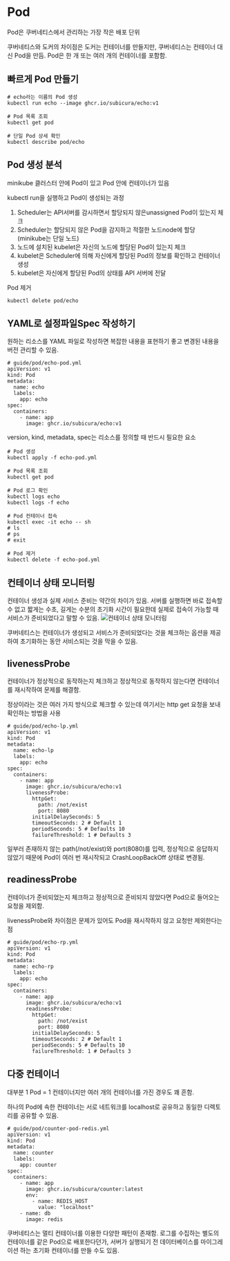 # Pod

Pod은 쿠버네티스에서 관리하는 가장 작은 배포 단위

쿠버네티스와 도커의 차이점은 도커는 컨테이너를 만들지만, 쿠버네티스는 컨테이너 대신 Pod을 만듬. Pod은 한 개 또는 여러 개의 컨테이너를 포함함.

## 빠르게 Pod 만들기
```
# echo라는 이름의 Pod 생성
kubectl run echo --image ghcr.io/subicura/echo:v1
```

```
# Pod 목록 조회
kubectl get pod
```

```
# 단일 Pod 상세 확인
kubectl describe pod/echo
```

## Pod 생성 분석
minikube 클러스터 안에 Pod이 있고 Pod 안에 컨테이너가 있음

kubectl run을 실행하고 Pod이 생성되는 과정
1. Scheduler는 API서버를 감시하면서 할당되지 않은unassigned Pod이 있는지 체크
2. Scheduler는 할당되지 않은 Pod을 감지하고 적절한 노드node에 할당 (minikube는 단일 노드)
3. 노드에 설치된 kubelet은 자신의 노드에 할당된 Pod이 있는지 체크
4. kubelet은 Scheduler에 의해 자신에게 할당된 Pod의 정보를 확인하고 컨테이너 생성
5. kubelet은 자신에게 할당된 Pod의 상태를 API 서버에 전달

Pod 제거
```
kubectl delete pod/echo
```

## YAML로 설정파일Spec 작성하기
원하는 리소스를 YAML 파일로 작성하면 복잡한 내용을 표현하기 좋고 변경된 내용을 버전 관리할 수 있음.

```
# guide/pod/echo-pod.yml
apiVersion: v1
kind: Pod
metadata:
  name: echo
  labels:
    app: echo
spec:
  containers:
    - name: app
      image: ghcr.io/subicura/echo:v1
```

version, kind, metadata, spec는 리소스를 정의할 때 반드시 필요한 요소

```
# Pod 생성
kubectl apply -f echo-pod.yml

# Pod 목록 조회
kubectl get pod

# Pod 로그 확인
kubectl logs echo
kubectl logs -f echo

# Pod 컨테이너 접속
kubectl exec -it echo -- sh
# ls
# ps
# exit

# Pod 제거
kubectl delete -f echo-pod.yml
```

## 컨테이너 상태 모니터링
컨테이너 생성과 실제 서비스 준비는 약간의 차이가 있음. 서버를 실행하면 바로 접속할 수 없고 짧게는 수초, 길게는 수분의 초기화 시간이 필요한데 실제로 접속이 가능할 때 서비스가 준비되었다고 말할 수 있음.
![컨테이너 상태 모니터링](https://subicura.com/k8s/assets/img/pod-monitoring.0b0e0d5a.png)

쿠버네티스는 컨테이너가 생성되고 서비스가 준비되었다는 것을 체크하는 옵션을 제공하여 초기화하는 동안 서비스되는 것을 막을 수 있음.

## livenessProbe
컨테이너가 정상적으로 동작하는지 체크하고 정상적으로 동작하지 않는다면 컨테이너를 재시작하여 문제를 해결함.

정상이라는 것은 여러 가지 방식으로 체크할 수 있는데 여기서는 http get 요청을 보내 확인하는 방법을 사용

```
# guide/pod/echo-lp.yml
apiVersion: v1
kind: Pod
metadata:
  name: echo-lp
  labels:
    app: echo
spec:
  containers:
    - name: app
      image: ghcr.io/subicura/echo:v1
      livenessProbe:
        httpGet:
          path: /not/exist
          port: 8080
        initialDelaySeconds: 5
        timeoutSeconds: 2 # Default 1
        periodSeconds: 5 # Defaults 10
        failureThreshold: 1 # Defaults 3
```

일부러 존재하지 않는 path(/not/exist)와 port(8080)를 입력, 정상적으로 응답하지 않았기 때문에 Pod이 여러 번 재시작되고 CrashLoopBackOff 상태로 변경됨.

## readinessProbe
컨테이너가 준비되었는지 체크하고 정상적으로 준비되지 않았다면 Pod으로 들어오는 요청을 제외함.

livenessProbe와 차이점은 문제가 있어도 Pod을 재시작하지 않고 요청만 제외한다는 점

```
# guide/pod/echo-rp.yml
apiVersion: v1
kind: Pod
metadata:
  name: echo-rp
  labels:
    app: echo
spec:
  containers:
    - name: app
      image: ghcr.io/subicura/echo:v1
      readinessProbe:
        httpGet:
          path: /not/exist
          port: 8080
        initialDelaySeconds: 5
        timeoutSeconds: 2 # Default 1
        periodSeconds: 5 # Defaults 10
        failureThreshold: 1 # Defaults 3
```

## 다중 컨테이너
대부분 1 Pod = 1 컨테이너지만 여러 개의 컨테이너를 가진 경우도 꽤 흔함.

하나의 Pod에 속한 컨테이너는 서로 네트워크를 localhost로 공유하고 동일한 디렉토리를 공유할 수 있음.
```
# guide/pod/counter-pod-redis.yml
apiVersion: v1
kind: Pod
metadata:
  name: counter
  labels:
    app: counter
spec:
  containers:
    - name: app
      image: ghcr.io/subicura/counter:latest
      env:
        - name: REDIS_HOST
          value: "localhost"
    - name: db
      image: redis
```

쿠버네티스는 멀티 컨테이너를 이용한 다양한 패턴이 존재함. 로그를 수집하는 별도의 컨테이너를 같은 Pod으로 배포한다던가, 서버가 실행되기 전 데이터베이스를 마이그레이션 하는 초기화 컨테이너를 만들 수도 있음.